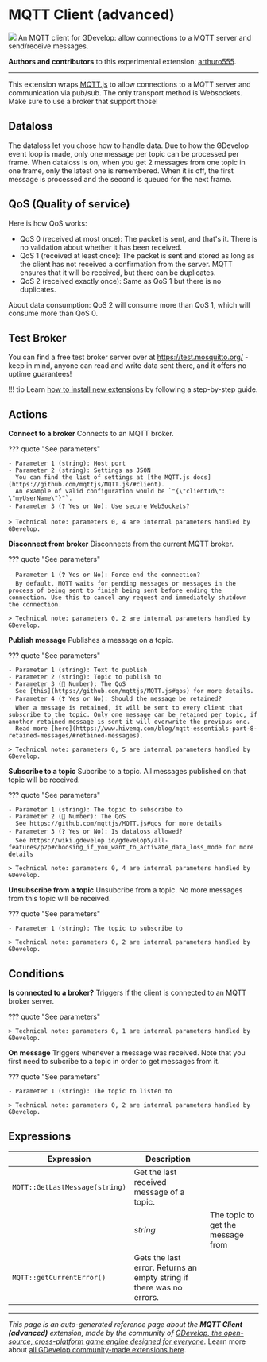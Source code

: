# MQTT Client (advanced)

<img src="https://resources.gdevelop-app.com/assets/Icons/message-flash.svg" class="extension-icon"></img>
An MQTT client for GDevelop: allow connections to a MQTT server and send/receive messages.

**Authors and contributors** to this experimental extension: [arthuro555](https://gd.games/arthuro555).

---

This extension wraps [MQTT.js](https://github.com/mqttjs/MQTT.js) to allow connections to a MQTT server and communication via pub/sub. The only transport method is Websockets. Make sure to use a broker that support those!

## Dataloss

The dataloss let you chose how to handle data. Due to how the GDevelop event loop is made, only one message per topic can be processed per frame. When dataloss is on, when you get 2 messages from one topic in one frame, only the latest one is remembered. When it is off, the first message is processed and the second is queued for the next frame.

## QoS (Quality of service)

Here is how QoS works:


 - QoS 0 (received at most once): The packet is sent, and that's it. There is no validation about whether it has been received.
 - QoS 1 (received at least once): The packet is sent and stored as long as the client has not received a confirmation from the server. MQTT ensures that it will be received, but there can be duplicates.
 - QoS 2 (received exactly once): Same as QoS 1 but there is no duplicates.

About data consumption: QoS 2 will consume more than QoS 1, which will consume more than QoS 0.

## Test Broker

You can find a free test broker server over at https://test.mosquitto.org/ - keep in mind, anyone can read and write data sent there, and it offers no uptime guarantees!

!!! tip
    Learn [how to install new extensions](/gdevelop5/extensions/search) by following a step-by-step guide.

## Actions

**Connect to a broker**
Connects to an MQTT broker. 

??? quote "See parameters"

    - Parameter 1 (string): Host port
    - Parameter 2 (string): Settings as JSON
      You can find the list of settings at [the MQTT.js docs](https://github.com/mqttjs/MQTT.js/#client).  
      An example of valid configuration would be `"{\"clientId\": \"myUserName\"}"`.
    - Parameter 3 (❓ Yes or No): Use secure WebSockets?

    > Technical note: parameters 0, 4 are internal parameters handled by GDevelop.

**Disconnect from broker**
Disconnects from the current MQTT broker.

??? quote "See parameters"

    - Parameter 1 (❓ Yes or No): Force end the connection?
      By default, MQTT waits for pending messages or messages in the process of being sent to finish being sent before ending the connection. Use this to cancel any request and immediately shutdown the connection.

    > Technical note: parameters 0, 2 are internal parameters handled by GDevelop.

**Publish message**
Publishes a message on a topic.

??? quote "See parameters"

    - Parameter 1 (string): Text to publish
    - Parameter 2 (string): Topic to publish to
    - Parameter 3 (🔢 Number): The QoS
      See [this](https://github.com/mqttjs/MQTT.js#qos) for more details.
    - Parameter 4 (❓ Yes or No): Should the message be retained?
      When a message is retained, it will be sent to every client that subscribe to the topic. Only one message can be retained per topic, if another retained message is sent it will overwrite the previous one.  
      Read more [here](https://www.hivemq.com/blog/mqtt-essentials-part-8-retained-messages/#retained-messages).

    > Technical note: parameters 0, 5 are internal parameters handled by GDevelop.

**Subscribe to a topic**
Subcribe to a topic. All messages published on that topic will be received.

??? quote "See parameters"

    - Parameter 1 (string): The topic to subscribe to
    - Parameter 2 (🔢 Number): The QoS
      See https://github.com/mqttjs/MQTT.js#qos for more details
    - Parameter 3 (❓ Yes or No): Is dataloss allowed?
      See https://wiki.gdevelop.io/gdevelop5/all-features/p2p#choosing_if_you_want_to_activate_data_loss_mode for more details

    > Technical note: parameters 0, 4 are internal parameters handled by GDevelop.

**Unsubscribe from a topic**
Unsubcribe from a topic. No more messages from this topic will be received.

??? quote "See parameters"

    - Parameter 1 (string): The topic to subscribe to

    > Technical note: parameters 0, 2 are internal parameters handled by GDevelop.

## Conditions

**Is connected to a broker?**
Triggers if the client is connected to an MQTT broker server.

??? quote "See parameters"



    > Technical note: parameters 0, 1 are internal parameters handled by GDevelop.

**On message**
Triggers whenever a message was received. Note that you first need to subcribe to a topic in order to get messages from it.

??? quote "See parameters"

    - Parameter 1 (string): The topic to listen to

    > Technical note: parameters 0, 2 are internal parameters handled by GDevelop.

## Expressions

| Expression | Description |  |
|-----|-----|-----|
| `MQTT::GetLastMessage(string)` | Get the last received message of a topic. ||
| | _string_ | The topic to get the message from |
| `MQTT::getCurrentError()` | Gets the last error. Returns an empty string if there was no errors. ||


---

*This page is an auto-generated reference page about the **MQTT Client (advanced)** extension, made by the community of [GDevelop, the open-source, cross-platform game engine designed for everyone](https://gdevelop.io/).* Learn more about [all GDevelop community-made extensions here](/gdevelop5/extensions).